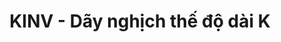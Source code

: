 ---
layout: post
title:  "KINV - Dãy nghịch thế độ dài K"
categories: [binary-index-tree, data-structure]
code: KINV
src: KINV.cpp
---